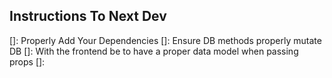 ## Instructions To Next Dev
[]: Properly Add Your Dependencies
[]: Ensure DB methods properly mutate DB
[]: With the frontend be to have a proper data model when passing props
[]:
